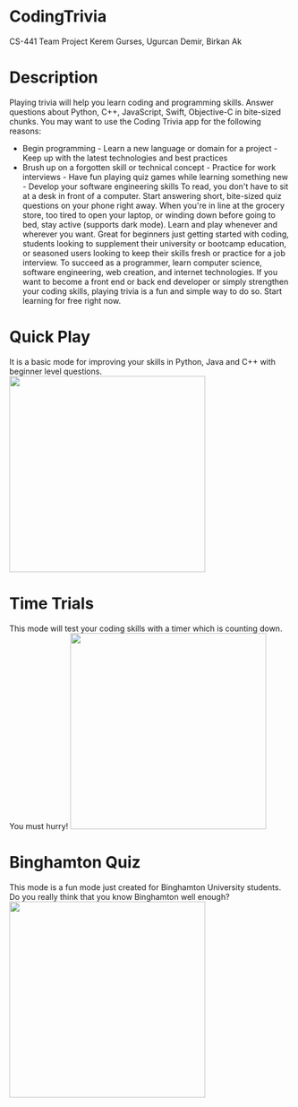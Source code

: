 # CodingTrivia
CS-441 Team Project Kerem Gurses, Ugurcan Demir, Birkan Ak

# Description
Playing trivia will help you learn coding and programming skills. Answer questions
about Python, C++, JavaScript, Swift, Objective-C in bite-sized chunks.
You may want to use the Coding Trivia app for the following reasons:
- Begin programming - Learn a new language or domain for a project - Keep up with
the latest technologies and best practices
- Brush up on a forgotten skill or technical concept - Practice for work interviews -
Have fun playing quiz games while learning something new - Develop your software
engineering skills
To read, you don't have to sit at a desk in front of a computer. Start answering short,
bite-sized quiz questions on your phone right away. When you're in line at the
grocery store, too tired to open your laptop, or winding down before going to bed,
stay active (supports dark mode). Learn and play whenever and wherever you want.
Great for beginners just getting started with coding, students looking to supplement
their university or bootcamp education, or seasoned users looking to keep their skills
fresh or practice for a job interview. To succeed as a programmer, learn computer
science, software engineering, web creation, and internet technologies. If you want
to become a front end or back end developer or simply strengthen your coding skills,
playing trivia is a fun and simple way to do so. Start learning for free right now.

# Quick Play
It is a basic mode for improving your skills in Python, Java and C++ with beginner level questions.
<img src="http://g.recordit.co/6N2ebQWbM3.gif" width=350><br>

# Time Trials
This mode will test your coding skills with a timer which is counting down. You must hurry!
<img src="http://g.recordit.co/8NT1ngoXxr.gif" width=350><br>

# Binghamton Quiz
This mode is a fun mode just created for Binghamton University students. Do you really think that you know Binghamton well enough?
<img src="http://g.recordit.co/QF4402Wwl5.gif" width=350><br>
